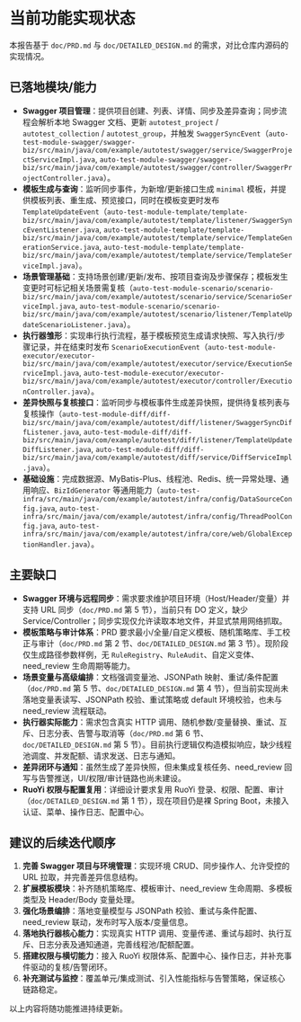 # 当前功能实现状态

本报告基于 `doc/PRD.md` 与 `doc/DETAILED_DESIGN.md` 的需求，对比仓库内源码的实现情况。

## 已落地模块/能力
- **Swagger 项目管理**：提供项目创建、列表、详情、同步及差异查询；同步流程会解析本地 Swagger 文档、更新 `autotest_project` / `autotest_collection` / `autotest_group`，并触发 `SwaggerSyncEvent`（`auto-test-module-swagger/swagger-biz/src/main/java/com/example/autotest/swagger/service/SwaggerProjectServiceImpl.java`, `auto-test-module-swagger/swagger-biz/src/main/java/com/example/autotest/swagger/controller/SwaggerProjectController.java`）。
- **模板生成与查询**：监听同步事件，为新增/更新接口生成 `minimal` 模板，并提供模板列表、重生成、预览接口，同时在模板变更时发布 `TemplateUpdateEvent`（`auto-test-module-template/template-biz/src/main/java/com/example/autotest/template/listener/SwaggerSyncEventListener.java`, `auto-test-module-template/template-biz/src/main/java/com/example/autotest/template/service/TemplateGenerationService.java`, `auto-test-module-template/template-biz/src/main/java/com/example/autotest/template/service/TemplateServiceImpl.java`）。
- **场景管理基础**：支持场景创建/更新/发布、按项目查询及步骤保存；模板发生变更时可标记相关场景需复核（`auto-test-module-scenario/scenario-biz/src/main/java/com/example/autotest/scenario/service/ScenarioServiceImpl.java`, `auto-test-module-scenario/scenario-biz/src/main/java/com/example/autotest/scenario/listener/TemplateUpdateScenarioListener.java`）。
- **执行器雏形**：实现串行执行流程，基于模板预览生成请求快照、写入执行/步骤记录，并在结束时发布 `ScenarioExecutionEvent`（`auto-test-module-executor/executor-biz/src/main/java/com/example/autotest/executor/service/ExecutionServiceImpl.java`, `auto-test-module-executor/executor-biz/src/main/java/com/example/autotest/executor/controller/ExecutionController.java`）。
- **差异快照与复核接口**：监听同步与模板事件生成差异快照，提供待复核列表与复核操作（`auto-test-module-diff/diff-biz/src/main/java/com/example/autotest/diff/listener/SwaggerSyncDiffListener.java`, `auto-test-module-diff/diff-biz/src/main/java/com/example/autotest/diff/listener/TemplateUpdateDiffListener.java`, `auto-test-module-diff/diff-biz/src/main/java/com/example/autotest/diff/service/DiffServiceImpl.java`）。
- **基础设施**：完成数据源、MyBatis-Plus、线程池、Redis、统一异常处理、通用响应、`BizIdGenerator` 等通用能力（`auto-test-infra/src/main/java/com/example/autotest/infra/config/DataSourceConfig.java`, `auto-test-infra/src/main/java/com/example/autotest/infra/config/ThreadPoolConfig.java`, `auto-test-infra/src/main/java/com/example/autotest/infra/core/web/GlobalExceptionHandler.java`）。

## 主要缺口
- **Swagger 环境与远程同步**：需求要求维护项目环境（Host/Header/变量）并支持 URL 同步（`doc/PRD.md` 第 5 节），当前只有 DO 定义，缺少 Service/Controller；同步实现仅允许读取本地文件，并显式禁用网络抓取。
- **模板策略与审计体系**：PRD 要求最小/全量/自定义模板、随机策略库、手工校正与审计（`doc/PRD.md` 第 2 节、`doc/DETAILED_DESIGN.md` 第 3 节）。现阶段仅生成路径参数样例，无 `RuleRegistry`、`RuleAudit`、自定义变体、need_review 生命周期等能力。
- **场景变量与高级编排**：文档强调变量池、JSONPath 映射、重试/条件配置（`doc/PRD.md` 第 5 节、`doc/DETAILED_DESIGN.md` 第 4 节），但当前实现尚未落地变量表读写、JSONPath 校验、重试策略或 default 环境校验，也未与 need_review 流程联动。
- **执行器实际能力**：需求包含真实 HTTP 调用、随机参数/变量替换、重试、互斥、日志分表、告警与取消等（`doc/PRD.md` 第 6 节、`doc/DETAILED_DESIGN.md` 第 5 节）。目前执行逻辑仅构造模拟响应，缺少线程池调度、并发配额、请求发送、日志与通知。
- **差异闭环与通知**：虽然生成了差异快照，但未集成复核任务、need_review 回写与告警推送，UI/权限/审计链路也尚未建设。
- **RuoYi 权限与配置复用**：详细设计要求复用 RuoYi 登录、权限、配置、审计（`doc/DETAILED_DESIGN.md` 第 1 节），现在项目仍是裸 Spring Boot，未接入认证、菜单、操作日志、配置中心。

## 建议的后续迭代顺序
1. **完善 Swagger 项目与环境管理**：实现环境 CRUD、同步操作人、允许受控的 URL 拉取，并完善差异信息结构。
2. **扩展模板模块**：补齐随机策略库、模板审计、need_review 生命周期、多模板类型及 Header/Body 变量处理。
3. **强化场景编排**：落地变量模型与 JSONPath 校验、重试与条件配置、need_review 联动，发布时写入版本/变量信息。
4. **落地执行器核心能力**：实现真实 HTTP 调用、变量传递、重试与超时、执行互斥、日志分表及通知通道，完善线程池/配额配置。
5. **搭建权限与横切能力**：接入 RuoYi 权限体系、配置中心、操作日志，并补充事件驱动的复核/告警闭环。
6. **补充测试与监控**：覆盖单元/集成测试、引入性能指标与告警策略，保证核心链路稳定。

以上内容将随功能推进持续更新。

